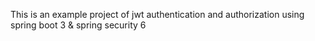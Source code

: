 This is an example project of jwt authentication and authorization using spring boot 3 & spring security 6

